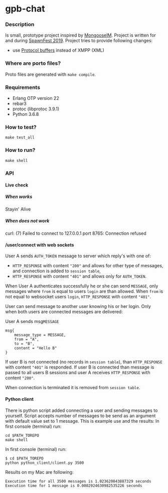 # gpb-chat

### Description

Is small, prototype project inspired by [MongooseIM](https://github.com/esl/MongooseIM). Project is written for and during [SpawnFest 2019](https://spawnfest.github.io).
Project tries to provide following changes:
 - use [Protocol buffers](https://developers.google.com/protocol-buffers/) instead of XMPP (XML)

### Where are porto files?

Proto files are generated with `make compile`.

### Requirements
 - Erlang OTP version 22
 - rebar3
 - protoc (libprotoc 3.9.1)
 - Python 3.6.8

### How to test?

`make test_all`

### How to run?

`make shell`

### API

#### Live check

##### When works

Stayin' Alive

##### When does not work

curl: (7) Failed to connect to 127.0.0.1 port 8765: Connection refused

#### /user/connect with web sockets

User A sends `AUTH_TOKEN` message to server which reply's with one of:
 - `HTTP_RESPONSE` with content `"200"` and allows for other type of messages, and connection is added to `session table`,
 - `HTTP_RESPONSE` with content `"401"` and allows only for `AUTH_TOKEN`.

When User A authenticates successfully he or she can send `MESSAGE`,
only messages where `from` is equal to users `login` are than allowed.
When `from` is not equal to websocket users `login`, `HTTP_RESPONSE` with content `"401"`.

User can send message to another user knowing his or her login.
Only when both users are connected messages are delivered:

User A sends msg`MESSAGE`
```
msg{
    message_type = MESSAGE,
    from = "A",
    to = "B",
    content = "Hello B"
}
```
If user B is not connected (no records in `session table`), than `HTTP_RESPONSE` with content `"401"` is responded. If user B is connected than message is passed to all users B sessions and user A receives `HTTP_RESPONSE` with content `"200"`.

When connection is terminated it is removed from `session table`.

#### Python client

There is python script added connecting a user and sending messages to yourself.
Script accepts number of messages to be send as an argument with default value set to 1 message.
This is example use and the results:
In first console (terminal) run:

```
cd $PATH_TOREPO
make shell
```

In first console (terminal) run:

```
$ cd $PATH_TOREPO
python python_client/client.py 3500
```

Results on my Mac are following:

```
Execution time for all 3500 messages is 1.023620843887329 seconds
Execution time for 1 message is 0.0002924630982535226 seconds
```
